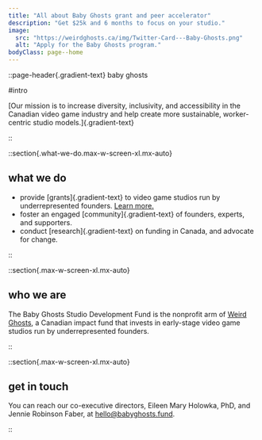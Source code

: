 ```yaml
---
title: "All about Baby Ghosts grant and peer accelerator"
description: "Get $25k and 6 months to focus on your studio."
image:
  src: "https://weirdghosts.ca/img/Twitter-Card---Baby-Ghosts.png"
  alt: "Apply for the Baby Ghosts program."
bodyClass: page--home
---
```


::page-header{.gradient-text}
baby ghosts

#intro

[Our mission is to increase diversity, inclusivity, and accessibility in the Canadian video game industry and help create more sustainable, worker-centric studio models.]{.gradient-text}

::

::section{.what-we-do.max-w-screen-xl.mx-auto}

## what we do

- provide [grants]{.gradient-text} to video game studios run by underrepresented founders. [Learn more.](/grant-and-accelerator)
- foster an engaged [community]{.gradient-text} of founders, experts, and supporters.
- conduct [research]{.gradient-text} on funding in Canada, and advocate for change.

::

::section{.max-w-screen-xl.mx-auto}

## who we are

The Baby Ghosts Studio Development Fund is the nonprofit arm of [Weird Ghosts](https://weirdghosts.ca), a Canadian impact fund that invests in early-stage video game studios run by underrepresented founders.

::

::section{.max-w-screen-xl.mx-auto}

## get in touch

You can reach our co-executive directors, Eileen Mary Holowka, PhD, and Jennie Robinson Faber, at [hello@babyghosts.fund](mailto:hello@babyghosts.fund).

::

<!-- ::section
  ::donate-button
  ::
:: -->
